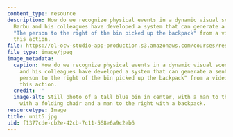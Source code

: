 ```yaml
---
content_type: resource
description: How do we recognize physical events in a dynamic visual scene? Andrei
  Barbu and his colleagues have developed a system that can generate a sentence like
  "The person to the right of the bin picked up the backpack" from a video clip portraying
  this action.
file: https://ol-ocw-studio-app-production.s3.amazonaws.com/courses/res-9-003-brains-minds-and-machines-summer-course-summer-2015/f1377cdecb2e42cb7c11568e6a9c2eb6_unit5.jpg
file_type: image/jpeg
image_metadata:
  caption: How do we recognize physical events in a dynamic visual scene? Andrei Barbu
    and his colleagues have developed a system that can generate a sentence like "The
    person to the right of the bin picked up the backpack" from a video clip portraying
    this action.
  credit: ''
  image-alt: Still photo of a tall blue bin in center, with a man to the left standing
    with a folding chair and a man to the right with a backpack.
resourcetype: Image
title: unit5.jpg
uid: f1377cde-cb2e-42cb-7c11-568e6a9c2eb6
---
```

